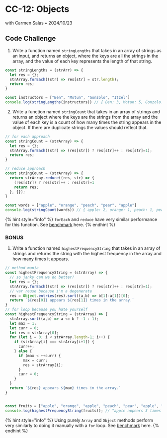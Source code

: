 # CC-12: Objects
with Carmen Salas • 2024/10/23

## Code Challenge
1. Write a function named `stringLengths` that takes in an array of strings as an input, and returns an object, where the keys are all the strings in the array, and the value of each key represents the length of that string. 
```js
const stringLengths = (strArr) => {
  let res = {};
  strArray.forEach((str) => res[str] = str.length);
  return res;
}

const instructors = ["Ben", "Motun", "Gonzolo", "Itzel"]
console.log(stringLengths(instructors)) // { Ben: 3, Motun: 5, Gonzolo: 7, Itzel: 5 }
```
2. Write a function named `stringCount` that takes in an array of strings and returns an object where the keys are the strings from the array and the value of each key is a count of how many times the string appears in the object. If there are duplicate strings the values should reflect that. 
```js
// for each approach
const stringCount = (strArray) => {
  let res = {};
  strArray.forEach((str) => (res[str]) ? res[str]++ : res[str]=1);
  return res;
}

// reduce approach
const stringCount = (strArray) => {
  return strArray.reduce((res, str) => {
    (res[str]) ? res[str]++ : res[str]=1
    return res;
  }, {});
}

const words = ["apple", "orange", "peach", "pear", "apple"]
console.log(stringCount(words)) // { apple: 2, orange: 1, peach: 1, pear: 1 }
```
{% hint style="info" %}
`forEach` and `reduce` have very similar performance for this function. See [benchmark](https://www.measurethat.net/Benchmarks/Show/32368/0/stringcount-reduce-vs-foreach) here.
{% endhint %}
### BONUS
1. Write a function named `highestFrequencyString` that takes in an array of strings and returns the string with the highest frequency in the array and how many times it appears.
```js
// method mania
const highestFrequencyString = (strArray) => {
  // so janky can we do better?
  let res = {};
  strArray.forEach((str) => (res[str]) ? res[str]++ : res[str]=1);
  // var reuse because i'm a degenerate
  res = Object.entries(res).sort((a,b) => b[1]-a[1])[0];
  return `${res[0]} appears ${res[1]} times in the array.`
}
// for loop because you hate yourself
const highestFrequencyString = (strArray) => {
  strArray.sort((a,b) => a <= b ? -1 : 1);
  let max = 1;
  let curr = 0;
  let res = strArray[0];
  for (let i = 0; i < strArray.length-1; i++) {
    if (strArray[i] === strArray[i+1]) {
      curr++;
    } else {
      if (max < ++curr) {
        max = curr;
        res = strArray[i];
      }
      curr = 0;
    }
  }
  return `${res} appears ${max} times in the array.`
}


const fruits = ["apple", "orange", "apple", "peach", "pear", "apple", "peach"]
console.log(highestFrequencyString(fruits)); // "apple appears 3 times in the array."
```
{% hint style="info" %}
Using purely `Array` and `Object` methods perform very similarly to doing it manually with a `for` loop. See [benchmark](https://www.measurethat.net/Benchmarks/Show/32367/0/highestfrequencystring-2) here.
{% endhint %}